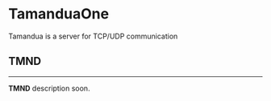 # TamanduaOne

Tamandua is a server for TCP/UDP communication

## TMND
---------------

**TMND** description soon.
